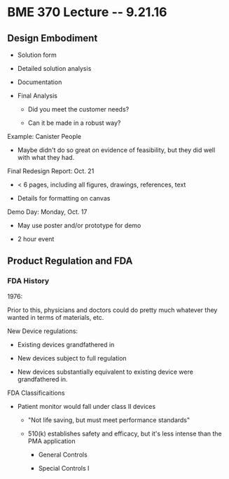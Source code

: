 # BME 370 Lecture -- 9.21.16

## Design Embodiment

- Solution form

- Detailed solution analysis

- Documentation

- Final Analysis

    - Did you meet the customer needs?

    - Can it be made in a robust way?

Example: Canister People

- Maybe didn't do so great on evidence of feasibility, but they did well with
  what they had.

Final Redesign Report: Oct. 21

- < 6 pages, including all figures, drawings, references, text

- Details for formatting on canvas

Demo Day: Monday, Oct. 17

- May use poster and/or prototype for demo

- 2 hour event

## Product Regulation and FDA

### FDA History

1976: 

Prior to this, physicians and doctors could do pretty much whatever they wanted
in terms of materials, etc.

New Device regulations:

- Existing devices grandfathered in

- New devices subject to full regulation

- New devices substantially equivalent to existing device were
  grandfathered in.

FDA Classificaitions

- Patient monitor would fall under class II devices

    - "Not life saving, but must meet performance standards"

    - 510(k) establishes safety and efficacy, but it's less intense than the
      PMA application

        - General Controls

        - Special Controls I
